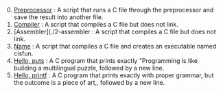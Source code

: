 0. [Preprocessor](./0-preprocessor) : A script that runs a C file through the preprocessor and save the result into another file.
1. [Compiler](./1-compiler) : A script that compiles a C file but does not link.
2. [Assembler](./2-assembler : A script that compiles a C file but does not link.
3. [Name](./3-name) : A script that compiles a C file and creates an executable named cisfun.
4. [Hello, puts](./4-puts.c) : A C program that prints exactly "Programming is like building a multilingual puzzle, followed by a new line.
5. [Hello, printf](./5-printf.c) : A C program that prints exactly with proper grammar, but the outcome is a piece of art,, followed by a new line.
